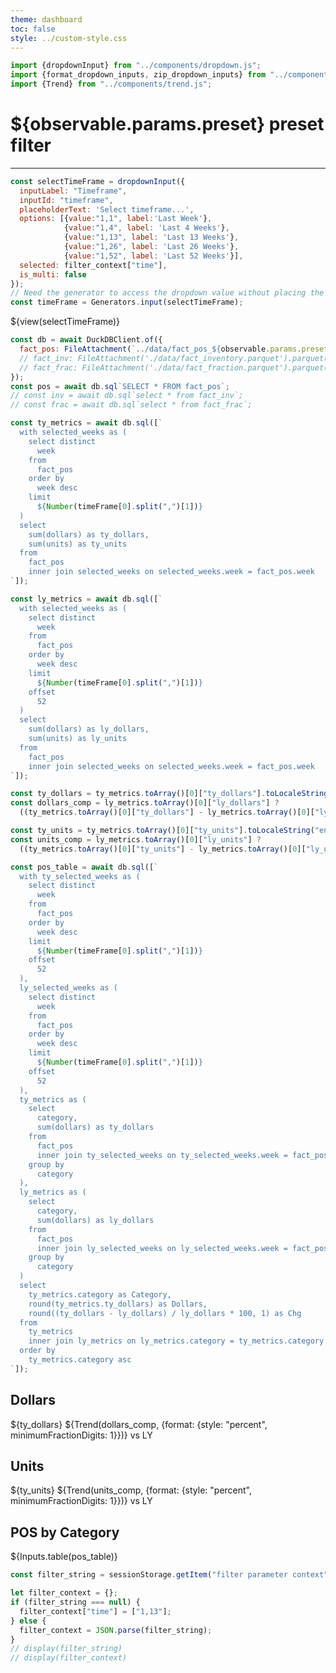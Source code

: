 ```yaml
---
theme: dashboard
toc: false
style: ../custom-style.css
---
```


```js
import {dropdownInput} from "../components/dropdown.js";
import {format_dropdown_inputs, zip_dropdown_inputs} from "../components/dropdown_inputs.js";
import {Trend} from "../components/trend.js";
```
# ${observable.params.preset} preset filter

---

```js
const selectTimeFrame = dropdownInput({
  inputLabel: "Timeframe",
  inputId: "timeframe",
  placeholderText: 'Select timeframe...',
  options: [{value:"1,1", label:'Last Week'},
            {value:"1,4", label: 'Last 4 Weeks'},
            {value:"1,13", label: 'Last 13 Weeks'},
            {value:"1,26", label: 'Last 26 Weeks'},
            {value:"1,52", label: 'Last 52 Weeks'}],
  selected: filter_context["time"],
  is_multi: false
});
// Need the generator to access the dropdown value without placing the dropdown dom element
const timeFrame = Generators.input(selectTimeFrame);
```

<div class="filters">
  <div class="timeFilter" style="display: inline-block;">${view(selectTimeFrame)}</div>
</div>

```js
const db = await DuckDBClient.of({ 
  fact_pos: FileAttachment(`../data/fact_pos_${observable.params.preset}.parquet`).parquet() //,
  // fact_inv: FileAttachment('./data/fact_inventory.parquet').parquet(),
  // fact_frac: FileAttachment('./data/fact_fraction.parquet').parquet()
});
const pos = await db.sql`SELECT * FROM fact_pos`;
// const inv = await db.sql`select * from fact_inv`;
// const frac = await db.sql`select * from fact_frac`;
```

```js
const ty_metrics = await db.sql([`
  with selected_weeks as (
    select distinct
      week
    from
      fact_pos
    order by
      week desc
    limit
      ${Number(timeFrame[0].split(",")[1])}
  )
  select
    sum(dollars) as ty_dollars,
    sum(units) as ty_units
  from
    fact_pos
    inner join selected_weeks on selected_weeks.week = fact_pos.week
`]);
```

```js
const ly_metrics = await db.sql([`
  with selected_weeks as (
    select distinct
      week
    from
      fact_pos
    order by
      week desc
    limit
      ${Number(timeFrame[0].split(",")[1])}
    offset
      52
  )
  select
    sum(dollars) as ly_dollars,
    sum(units) as ly_units
  from
    fact_pos
    inner join selected_weeks on selected_weeks.week = fact_pos.week
`]);
```

```js
const ty_dollars = ty_metrics.toArray()[0]["ty_dollars"].toLocaleString("en-US", {currency: "USD", notation: "compact"});
const dollars_comp = ly_metrics.toArray()[0]["ly_dollars"] ? 
  ((ty_metrics.toArray()[0]["ty_dollars"] - ly_metrics.toArray()[0]["ly_dollars"]) / ly_metrics.toArray()[0]["ly_dollars"]) : undefined;

const ty_units = ty_metrics.toArray()[0]["ty_units"].toLocaleString("en-US", {notation: "compact"});
const units_comp = ly_metrics.toArray()[0]["ly_units"] ? 
  ((ty_metrics.toArray()[0]["ty_units"] - ly_metrics.toArray()[0]["ly_units"]) / ly_metrics.toArray()[0]["ly_units"]) : undefined;
```

```js
const pos_table = await db.sql([`
  with ty_selected_weeks as (
    select distinct
      week
    from
      fact_pos
    order by
      week desc
    limit
      ${Number(timeFrame[0].split(",")[1])}
    offset
      52
  ),
  ly_selected_weeks as (
    select distinct
      week
    from
      fact_pos
    order by
      week desc
    limit
      ${Number(timeFrame[0].split(",")[1])}
    offset
      52
  ),
  ty_metrics as (
    select
      category,
      sum(dollars) as ty_dollars
    from
      fact_pos
      inner join ty_selected_weeks on ty_selected_weeks.week = fact_pos.week
    group by
      category
  ),
  ly_metrics as (
    select
      category,
      sum(dollars) as ly_dollars
    from
      fact_pos
      inner join ly_selected_weeks on ly_selected_weeks.week = fact_pos.week
    group by
      category
  )
  select
    ty_metrics.category as Category,
    round(ty_metrics.ty_dollars) as Dollars,
    round((ty_dollars - ly_dollars) / ly_dollars * 100, 1) as Chg
  from
    ty_metrics
    inner join ly_metrics on ly_metrics.category = ty_metrics.category
  order by
    ty_metrics.category asc
`]);
```

<div class="grid grid-cols-2">
  <a class="card" style="color: inherit;">
    <h2>Dollars</h2>
    <span class="big">${ty_dollars}</span>
    ${Trend(dollars_comp, {format: {style: "percent", minimumFractionDigits: 1}})}
    <span class="muted">vs LY</span>
  </a>
  <a class="card" style="color: inherit;">
    <h2>Units</h2>
    <span class="big">${ty_units}</span>
    ${Trend(units_comp, {format: {style: "percent", minimumFractionDigits: 1}})}
    <span class="muted">vs LY</span>
  </a>
</div>

<div class="grid grid-cols-2">
  <div class="card grid-colspan-2">
      <h2>POS by Category</h2>
    ${Inputs.table(pos_table)}
  </div>
</div>

```js
const filter_string = sessionStorage.getItem("filter parameter context");

let filter_context = {};
if (filter_string === null) {
  filter_context["time"] = ["1,13"];
} else {
  filter_context = JSON.parse(filter_string);
}
// display(filter_string)
// display(filter_context)
```